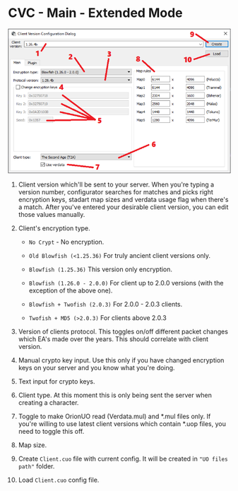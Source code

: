 # CVC - Main - Extended Mode

![main](https://raw.githubusercontent.com/Tal-Dor/OrionUO-docs/master/img/configuration-editor-main.png)

1. Client version which'll be sent to your server. When you're typing a version number, configurator searches for matches and picks right encryption keys, stadart map sizes and verdata usage flag when there's a match. After you've entered your desirable client version, you can edit those values manually.

2. Client's encryption type.

    - `No Crypt` - No encryption.

    - `Old Blowfish (<1.25.36)` For truly ancient client versions only.

    - `Blowfish (1.25.36)` This version only encryption.

    - `Blowfish (1.26.0 - 2.0.0)` For client up to 2.0.0 versions (with the exception of the above one).

    - `Blowfish + Twofish (2.0.3)` For 2.0.0 - 2.0.3 clients.

    - `Twofish + MD5 (>2.0.3)` For clients above 2.0.3

3. Version of clients protocol. This toggles on/off different packet changes which EA's made over the years. This should correlate with client version.

4. Manual crypto key input. Use  this only if you have changed encryption keys on your server and you know what you're doing.

5. Text input for crypto keys.

6. Client type. At this moment this is only being sent the server when creating a character.

7. Toggle to make OrionUO read (Verdata.mul) and *.mul files only. If you're willing to use latest client versions which contain *.uop files, you need to toggle this off.

8. Map size.

9. Create `Client.cuo` file with current config. It will be created in `"UO files path"` folder.

10. Load `Client.cuo` config file.
